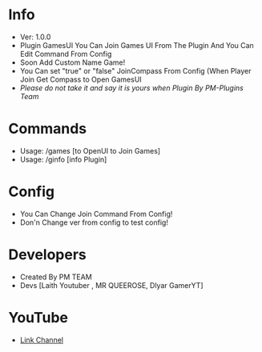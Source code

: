 # Info
- Ver: 1.0.0
- Plugin GamesUI You Can Join Games UI From The Plugin And You Can Edit Command From Config 
- Soon Add Custom Name Game!
- You Can set "true" or "false" JoinCompass From Config (When Player Join Get Compass to Open GamesUI
- *Please do not take it and say it is yours when Plugin By PM-Plugins Team*

# Commands
- Usage: /games [to OpenUI to Join Games]
- Usage: /ginfo [info Plugin]

# Config
- You Can Change Join Command From Config!
- Don'n Change ver from config to test config!

# Developers
- Created By PM TEAM 
- Devs [Laith Youtuber , MR QUEEROSE, Dlyar GamerYT]

# YouTube
- [Link Channel](https://www.youtube.com/channel/UCM7WWOmQmD8b_fBWQmFxl8w)
